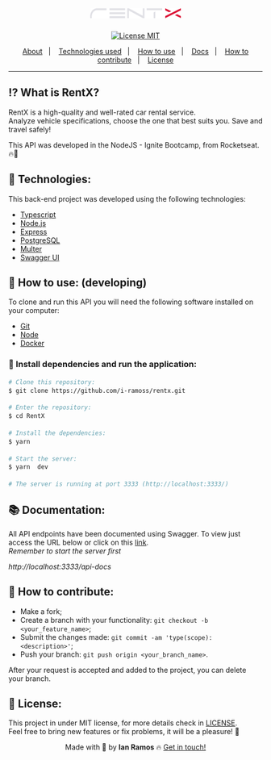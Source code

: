 <h1 align='center'>
  <img src='.github/rentx_logo.png'>
</h1>

<div align="center">
  <a href="https://opensource.org/licenses/MIT"><img alt="License MIT" src="https://img.shields.io/badge/license-MIT-brightgreen"></a>
</div>

<p align="center">
  <a href="#interrobang-what-is-rentx">About</a>&nbsp;&nbsp;&nbsp;|&nbsp;&nbsp;&nbsp;
  <a href="#rocket-technologies">Technologies used</a>&nbsp;&nbsp;&nbsp;|&nbsp;&nbsp;&nbsp;
  <a href="#construction_worker-how-to-use-developing">How to use</a>&nbsp;&nbsp;&nbsp;|&nbsp;&nbsp;&nbsp;
  <a href="#books-documentation">Docs</a>&nbsp;&nbsp;&nbsp;|&nbsp;&nbsp;&nbsp;
  <a href="#confetti_ball-how-to-contribute">How to contribute</a>&nbsp;&nbsp;&nbsp;|&nbsp;&nbsp;&nbsp;
  <a href="#key-license">License</a>
</p>

--- 

## :interrobang: What is RentX?

RentX is a high-quality and well-rated car rental service. <br>
Analyze vehicle specifications, choose the one that best suits you. Save and travel safely! <br>

This API was developed in the NodeJS - Ignite Bootcamp, from Rocketseat. 🔥🚀 


## :rocket: Technologies:

This back-end project was developed using the following technologies:

- [Typescript][typescript]
- [Node.js][nodejs]
- [Express][express]
- [PostgreSQL][postgresql]
- [Multer][multer]
- [Swagger UI][swagger]


## :construction_worker: How to use: (developing)

To clone and run this API you will need the following software installed on your computer:

- [Git][git]
- [Node][nodejs]
- [Docker][docker]

### :electric_plug: Install dependencies and run the application:
```bash
# Clone this repository:
$ git clone https://github.com/i-ramoss/rentx.git

# Enter the repository:
$ cd RentX

# Install the dependencies:
$ yarn

# Start the server:
$ yarn  dev

# The server is running at port 3333 (http://localhost:3333/)
```


## :books: Documentation:
All API endpoints have been documented using Swagger. To view just access the URL below or click on this [link](http://localhost:3333/api-docs). <br>
*Remember to start the server first*

*http://localhost:3333/api-docs* 


## :confetti_ball: How to contribute:

-  Make a fork;
-  Create a branch with your functionality: `git checkout -b <your_feature_name>`;
-  Submit the changes made: `git commit -am 'type(scope): <description>'`;
-  Push your branch: `git push origin <your_branch_name>`.

After your request is accepted and added to the project, you can delete your branch.


## :key: License:

This project in under MIT license, for more details check in [LICENSE][license]. <br>
Feel free to bring new features or fix problems, it will be a pleasure! 💜

<div align='center'>
  Made with 💚  by <strong>Ian Ramos</strong> 🔥
  <a href='https://www.linkedin.com/in/ian-ramos/'>Get in touch!</a>
</div>



[typescript]: https://www.typescriptlang.org/
[nodejs]: https://nodejs.org/en/
[express]: https://expressjs.com/pt-br/
[postgresql]: https://www.enterprisedb.com/downloads/postgres-postgresql-downloads
[multer]: https://github.com/expressjs/multer
[swagger]: https://swagger.io/
[git]: https://git-scm.com
[docker]: https://www.docker.com/

[license]: https://github.com/i-ramoss/Foodfy/blob/master/LICENSE
[linkedin]: https://www.linkedin.com/in/ian-ramos/